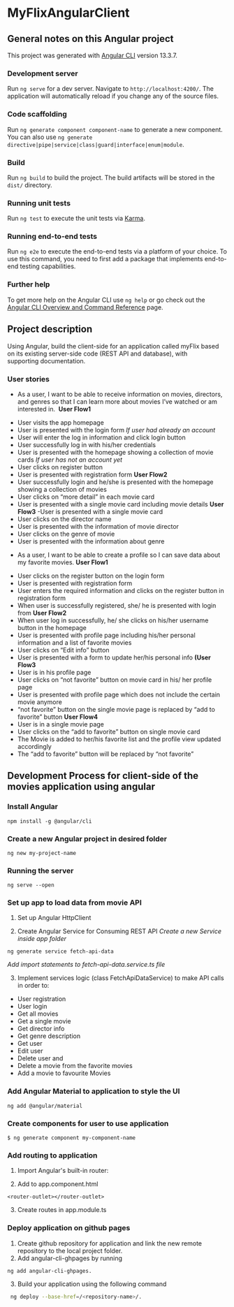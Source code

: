 # MyFlixAngularClient

## General notes on this Angular project
This project was generated with [Angular CLI](https://github.com/angular/angular-cli) version 13.3.7.

### Development server

Run `ng serve` for a dev server. Navigate to `http://localhost:4200/`. The application will automatically reload if you change any of the source files.

### Code scaffolding

Run `ng generate component component-name` to generate a new component. You can also use `ng generate directive|pipe|service|class|guard|interface|enum|module`.

### Build

Run `ng build` to build the project. The build artifacts will be stored in the `dist/` directory.

### Running unit tests

Run `ng test` to execute the unit tests via [Karma](https://karma-runner.github.io).

### Running end-to-end tests

Run `ng e2e` to execute the end-to-end tests via a platform of your choice. To use this command, you need to first add a package that implements end-to-end testing capabilities.

### Further help

To get more help on the Angular CLI use `ng help` or go check out the [Angular CLI Overview and Command Reference](https://angular.io/cli) page.

## Project description 
Using Angular, build the client-side for an application called myFlix based on its existing server-side code (REST API and database), with supporting documentation. 

### User stories
* As a user, I want to be able to receive information on movies, directors, and genres so that I can learn more about movies I’ve watched or am interested in. 
**User Flow1**
- User visits the app homepage
- User is presented with the login form
*If user had already an account*
- User will enter the log in information and click login button
- User successfully log in with his/her credentials
- User is presented with the homepage showing a collection of movie cards
*If user has not an account yet*
- User clicks on register button
- User is presented with registration form
**User Flow2**
- User successfully login and he/she is presented with the homepage showing a collection of movies
- User clicks on “more detail” in each movie card
- User is presented with a single movie card including movie details
**User Flow3**
-User is presented with a single movie card
- User clicks on the director name
- User is presented with the information of movie director
- User clicks on the genre of movie
- User is presented with the information about genre

* As a user, I want to be able to create a profile so I can save data about my favorite movies. 
**User Flow1**
- User clicks on the register button on the login form
- User is presented with registration form
- User enters the required information and clicks on the register button in registration form
- When user is successfully registered, she/ he is presented with login from
**User Flow2**
- When user log in successfully, he/ she clicks on his/her username button in the homepage
- User is presented with profile page including his/her personal information and a list of favorite movies
- User clicks on “Edit info” button
- User is presented with a form to update her/his personal info
**(User Flow3**
- User is in his profile page
- User clicks on “not favorite” button on movie card in his/ her profile page
- User is presented with profile page which does not include the certain movie anymore
- “not favorite” button on the single movie page is replaced by “add to favorite” button
**User Flow4**
- User is in a single movie page
- User clicks on the “add to favorite” button on single movie card
- The Movie is added to her/his favorite list and the profile view updated accordingly 
- The “add to favorite” button will be replaced by “not favorite”


## Development Process for client-side of the movies application using angular
### Install Angular
```
npm install -g @angular/cli
```

### Create a new Angular project in desired folder 
```
ng new my-project-name
```
### Running the server 
```
ng serve --open
```

### Set up app to load data from movie API
1. Set up Angular HttpClient

2. Create Angular Service for Consuming REST API 
  *Create a new Service inside app folder*
  ```
  ng generate service fetch-api-data
  ```

  *Add import statements to fetch-api-data.service.ts file*

3. Implement services logic (class FetchApiDataService) to make API calls in order to: 
* User registration
* User login
* Get all movies
* Get a single movie
* Get director info
* Get genre description
* Get user
* Edit user
* Delete user and
* Delete a movie from the favorite movies
* Add a movie to favourite Movies


### Add Angular Material to application to style the UI
```
ng add @angular/material
```

### Create components for user to use application
```
$ ng generate component my-component-name
```

### Add routing to application
1. Import Angular's built-in router:

2. Add to app.component.html
```
<router-outlet></router-outlet> 
```
3. Create routes in app.module.ts

### Deploy application on github pages

1. Create github repository for application and link the new remote repository to the local project folder. 
2. Add angular-cli-ghpages by running 
```
ng add angular-cli-ghpages.
```
3. Build your application using the following command
```bash
 ng deploy --base-href=/<repository-name>/.
```





